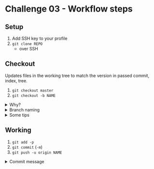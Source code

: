 # Challenge 03 - Workflow steps



## Setup

1. Add SSH key to your profile
2. `git clone REPO`
    - over SSH


## Checkout
Updates files in the working tree to match the version in passed commit, index, tree.

1. `git checkout master`
2. `git checkout -b NAME`

<details><summary>Why?</summary>
<p>

- parallel working (versions, workers)
- experiments
- history log
- independent working

</p>
</details>


<details><summary>Branch naming</summary>
<p>

- feat-some-keywords
- bug-some-keywords
- task-some-keywords

</p>
</details>

<details><summary>Some tips</summary>
<p>

- **head** - pointer to last commit (tip) on every branch (.git/refs/heads)
- **HEAD** - current commit (alias @) (.git/HEAD)

</p>
</details>


## Working

1. `git add -p`
2. `git commit` (`-m`)
3. `git push -u origin NAME`

<details><summary>Commit message</summary>
<p>

- 1 line: summary
- 2 line: empty
- 3 line: details
- max 72 chars in every line
- message in Past Simple: Added, changed, removed

</p>
</details>


